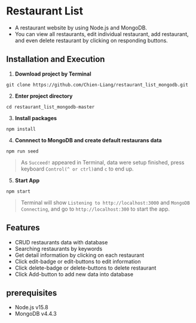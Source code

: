 # Restaurant List

- A restaurant website by using Node.js and MongoDB.
- You can view all restaurants, edit individual restaurant, add restaurant, and even delete restaurant by clicking on responding buttons.

## Installation and Execution

1. **Download project by Terminal**

```
git clone https://github.com/Chien-Liang/restaurant_list_mongodb.git
```

2. **Enter project directory**

```
cd restaurant_list_mongodb-master
```

3. **Install packages**

```
npm install
```

4. **Connnect to MongoDB and create default restaurans data**

```
npm run seed
```

> As `Succeed!` appeared in Terminal, data were setup finished, press keyboard `Control(^ or ctrl)`and `c` to end up.

5. **Start App**

```
npm start
```

> Terminal will show `Listening to http://localhost:3000` and `MongoDB Connecting`, and go to `http://localhost:300` to start the app.

## Features

- CRUD restaurants data with database
- Searching restaurants by keywords
- Get detail information by clicking on each restaurant
- Click edit-badge or edit-buttons to edit information
- Click delete-badge or delete-buttons to delete restaurant
- Click Add-button to add new data into database

## prerequisites

- Node.js v15.8
- MongoDB v4.4.3
